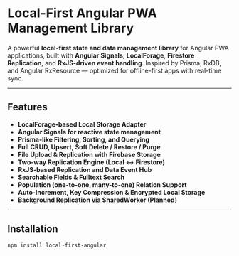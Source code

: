 # Local-First Angular PWA Management Library

A powerful **local-first state and data management library** for Angular PWA applications, built with **Angular Signals**, **LocalForage**, **Firestore Replication**, and **RxJS-driven event handling**. Inspired by Prisma, RxDB, and Angular RxResource — optimized for offline-first apps with real-time sync.

---

## Features

- **LocalForage-based Local Storage Adapter**
- **Angular Signals for reactive state management**
- **Prisma-like Filtering, Sorting, and Querying**
- **Full CRUD, Upsert, Soft Delete / Restore / Purge**
- **File Upload & Replication with Firebase Storage**
- **Two-way Replication Engine (Local <-> Firestore)**
- **RxJS-based Replication and Data Event Hub**
- **Searchable Fields & Fulltext Search**
- **Population (one-to-one, many-to-one) Relation Support**
- **Auto-Increment, Key Compression & Encrypted Local Storage**
- **Background Replication via SharedWorker (Planned)**

---

## Installation

```bash
npm install local-first-angular
